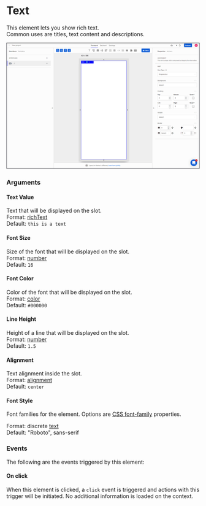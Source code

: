 # Text

This element lets you show rich text.   
Common uses are titles, text content and descriptions.

![](../../../.gitbook/assets/text.gif)

### Arguments

#### Text Value

Text that will be displayed on the slot.  
Format: [richText](https://docs.abstra.app/docs/front-end/arguments/argument-types#richtext)  
Default: `this is a text`

#### Font Size

Size of the font that will be displayed on the slot.  
Format: [number](https://docs.abstra.app/docs/front-end/arguments/argument-types#number)  
Default: `16`

#### Font Color

Color of the font that will be displayed on the slot.  
Format: [color](https://docs.abstra.app/docs/front-end/arguments/argument-types#color)  
Default: `#000000`

#### Line Height

Height of a line that will be displayed on the slot.  
Format: [number](https://docs.abstra.app/docs/front-end/arguments/argument-types#number)  
Default: `1.5`

#### Alignment

Text alignment inside the slot.  
Format: [alignment](https://docs.abstra.app/docs/front-end/arguments/argument-types#alignment)  
Default: `center`

#### Font Style

Font families for the element. Options are [CSS font-family](https://www.w3schools.com/cssref/pr_font_font-family.asp) properties.

Format: discrete [text](https://docs.abstra.app/docs/front-end/arguments/argument-types#text)  
Default: "Roboto", sans-serif

### Events

The following are the events triggered by this element:

#### On click

When this element is clicked, a `click` event is triggered and actions with this trigger will be initiated. No additional information is loaded on the context.

